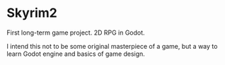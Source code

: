 # Skyrim2
First long-term game project. 2D RPG in Godot.

I intend this not to be some original masterpiece of a game, but a way to learn Godot engine and basics of game design.

